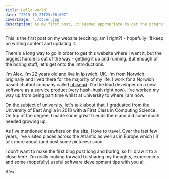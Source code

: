```yaml
---
title: Hello world!
date: "2019-10-27T23:00:00Z"
coverImage: './cover.jpg'
description: As my first post, it seemed appropriate to get the programming humour out of the way early.
---
```


This is the first post on my website (exciting, am I right?) - hopefully I'll keep on writing content and updating it.

There's a long way to go in order to get this website where I want it, but the biggest hurdle is out of the way - getting it up and running. But enough of the boring stuff, let's get onto the introductions.

I'm Alex. I'm 22 years old and live in Ipswich, UK. I'm from Norwich originally and lived there for the majority of my life. I work for a Norwich based chatbot company called [ubisend](https://ubisend.com). I'm the lead developer on a new software as a service product (very hush-hush right now). I've worked my way up from being part time whilst at university to where I am now.

On the subject of university, let's talk about that. I graduated from the University of East Anglia in 2018 with a First Class in Computing Science. On top of the degree, I made some great friends there and did some much needed growing up.

As I've mentioned elsewhere on the site, I love to travel. Over the last few years, I've visited places across the Atlantic as well as in Europe which I'll talk more about (and post some pictures) soon.

I don't want to make the first blog post long and boring, so I'll draw it to a close here. I'm really looking forward to sharing my thoughts, experiences and some (hopefully) useful software development tips with you all.

*Alex*